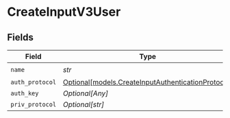 # CreateInputV3User


## Fields

| Field                                                                                                | Type                                                                                                 | Required                                                                                             | Description                                                                                          |
| ---------------------------------------------------------------------------------------------------- | ---------------------------------------------------------------------------------------------------- | ---------------------------------------------------------------------------------------------------- | ---------------------------------------------------------------------------------------------------- |
| `name`                                                                                               | *str*                                                                                                | :heavy_check_mark:                                                                                   | N/A                                                                                                  |
| `auth_protocol`                                                                                      | [Optional[models.CreateInputAuthenticationProtocol]](../models/createinputauthenticationprotocol.md) | :heavy_minus_sign:                                                                                   | N/A                                                                                                  |
| `auth_key`                                                                                           | *Optional[Any]*                                                                                      | :heavy_minus_sign:                                                                                   | N/A                                                                                                  |
| `priv_protocol`                                                                                      | *Optional[str]*                                                                                      | :heavy_minus_sign:                                                                                   | N/A                                                                                                  |